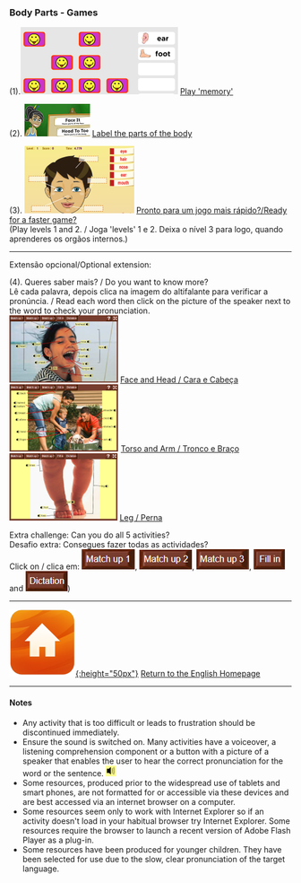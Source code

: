 <head>
<!-- Global site tag (gtag.js) - Google Analytics -->
<script async src="https://www.googletagmanager.com/gtag/js?id=UA-160613202-1"></script>
<script>
  window.dataLayer = window.dataLayer || [];
  function gtag(){dataLayer.push(arguments);}
  gtag('js', new Date());
  gtag('config', 'UA-160613202-1');
</script>
</head>

### Body Parts - Games

(1).[![bpme2](/images/bpme2.PNG)](https://www.eslgamesplus.com/body-parts-esl-vocabulary-memory-game/) [Play 'memory'](https://www.eslgamesplus.com/body-parts-esl-vocabulary-memory-game/)

(2). [![bbod](/images/bbod.PNG)](http://www.getinthezone.org.uk/schools/ages-4-11/ages-4-5/game-brilliant-bodies/) [Label the parts of the body](http://www.getinthezone.org.uk/schools/ages-4-11/ages-4-5/game-brilliant-bodies/) 

(3). [![lgbp](/images/lgbp.PNG)](https://www.learninggamesforkids.com/health_games/body_parts/labeling.html) [Pronto para um jogo mais rápido?/Ready for a faster game?](https://www.learninggamesforkids.com/health_games/body_parts/labeling.html)   
(Play levels 1 and 2. / Joga 'levels' 1 e 2. Deixa o nível 3 para logo, quando aprenderes os orgãos internos.)

***

Extensão opcional/Optional extension:  

(4). Queres saber mais? / Do you want to know more?  
Lê cada palavra, depois clica na imagem do altifalante para verificar a pronúncia. / Read each word then click on the picture of the speaker next to the word to check your pronunciation.     
[![lcbp](/images/lcbp.PNG)](http://www.learningchocolate.com/content/body-parts-1-head-and-face) [Face and Head / Cara e Cabeça](http://www.learningchocolate.com/content/body-parts-1-head-and-face)  
[![lcbp2](/images/lcbp2.PNG)](http://www.learningchocolate.com/content/body-parts-2-mid-section-and-arms) [Torso and Arm / Tronco e Braço](http://www.learningchocolate.com/content/body-parts-2-mid-section-and-arms)  
[![lcbp3](/images/lcbp3.PNG)](http://www.learningchocolate.com/content/body-parts-3-leg) [Leg / Perna](http://www.learningchocolate.com/content/body-parts-3-leg)  

Extra challenge: Can you do all 5 activities?  
Desafio extra: Consegues fazer todas as actividades?  
Click on / clica em: ![lcmu1](/images/lcmu1.PNG), ![lcmu2](/images/lcmu2.PNG), ![lcmu3](/images/lcmu3.PNG), ![lcfi](/images/lcfi.PNG) and ![lcdi](/images/lcdi.PNG))

***
[![home](/images/home.png){:height="50px"}](https://1blockatatime.github.io/English) [Return to the English Homepage](https://1blockatatime.github.io/English)

***
#### Notes
* Any activity that is too difficult or leads to frustration should be discontinued immediately.
* Ensure the sound is switched on. Many activities have a voiceover, a listening comprehension component or a button with a picture of a speaker that enables the user to hear the correct pronunciation for the word or the sentence. ![spkr2](/images/spkr2.PNG)
* Some resources, produced prior to the widespread use of tablets and smart phones, are not formatted for or accessible via these devices and are best accessed via an internet browser on a computer.
* Some resources seem only to work with Internet Explorer so if an activity doesn't load in your habitual browser try Internet Explorer. Some resources require the browser to launch a recent version of Adobe Flash Player as a plug-in.
* Some resources have been produced for younger children. They have been selected for use due to the slow, clear pronunciation of the target language.

